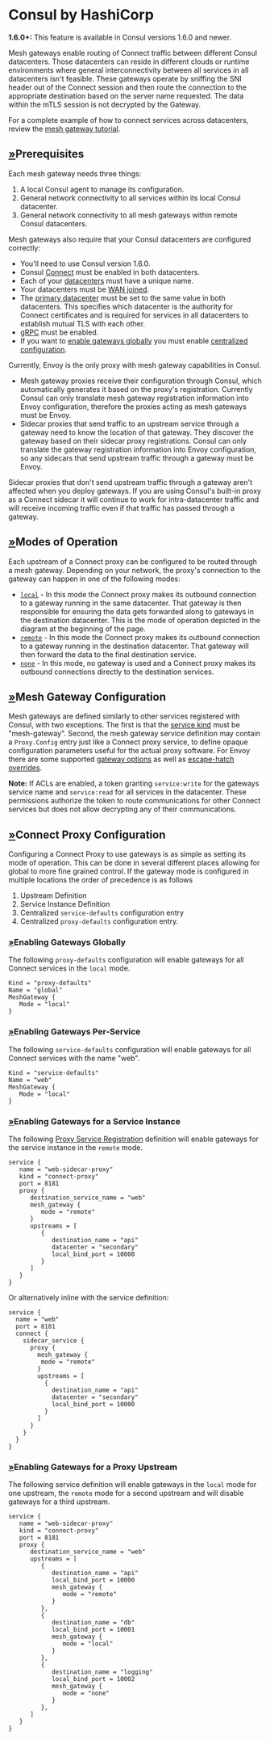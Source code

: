# Consul by HashiCorp

**1.6.0+:** This feature is available in Consul versions 1.6.0 and newer.

Mesh gateways enable routing of Connect traffic between different Consul datacenters. Those datacenters can reside in different clouds or runtime environments where general interconnectivity between all services in all datacenters isn't feasible. These gateways operate by sniffing the SNI header out of the Connect session and then route the connection to the appropriate destination based on the server name requested. The data within the mTLS session is not decrypted by the Gateway.

For a complete example of how to connect services across datacenters, review the [mesh gateway tutorial](https://learn.hashicorp.com/tutorials/consul/service-mesh-gateways).

## [»](consul-by-hashicorp.md#prerequisites)Prerequisites

Each mesh gateway needs three things:

1. A local Consul agent to manage its configuration.
2. General network connectivity to all services within its local Consul datacenter.
3. General network connectivity to all mesh gateways within remote Consul datacenters.

Mesh gateways also require that your Consul datacenters are configured correctly:

* You'll need to use Consul version 1.6.0.
* Consul [Connect](https://www.consul.io/docs/agent/options#connect) must be enabled in both datacenters.
* Each of your [datacenters](https://www.consul.io/docs/agent/options#datacenter) must have a unique name.
* Your datacenters must be [WAN joined](https://learn.hashicorp.com/tutorials/consul/federarion-gossip-wan).
* The [primary datacenter](https://www.consul.io/docs/agent/options#primary_datacenter) must be set to the same value in both datacenters. This specifies which datacenter is the authority for Connect certificates and is required for services in all datacenters to establish mutual TLS with each other.
* [gRPC](https://www.consul.io/docs/agent/options#grpc_port) must be enabled.
* If you want to [enable gateways globally](https://www.consul.io/docs/connect/mesh-gateway#enabling-gateways-globally) you must enable [centralized configuration](https://www.consul.io/docs/agent/options#enable_central_service_config).

Currently, Envoy is the only proxy with mesh gateway capabilities in Consul.

* Mesh gateway proxies receive their configuration through Consul, which automatically generates it based on the proxy's registration. Currently Consul can only translate mesh gateway registration information into Envoy configuration, therefore the proxies acting as mesh gateways must be Envoy.
* Sidecar proxies that send traffic to an upstream service through a gateway need to know the location of that gateway. They discover the gateway based on their sidecar proxy registrations. Consul can only translate the gateway registration information into Envoy configuration, so any sidecars that send upstream traffic through a gateway must be Envoy.

Sidecar proxies that don't send upstream traffic through a gateway aren't affected when you deploy gateways. If you are using Consul's built-in proxy as a Connect sidecar it will continue to work for intra-datacenter traffic and will receive incoming traffic even if that traffic has passed through a gateway.

## [»](consul-by-hashicorp.md#modes-of-operation)Modes of Operation

Each upstream of a Connect proxy can be configured to be routed through a mesh gateway. Depending on your network, the proxy's connection to the gateway can happen in one of the following modes:

* [`local`](consul-by-hashicorp.md#local) - In this mode the Connect proxy makes its outbound connection to a gateway running in the same datacenter. That gateway is then responsible for ensuring the data gets forwarded along to gateways in the destination datacenter. This is the mode of operation depicted in the diagram at the beginning of the page.
* [`remote`](consul-by-hashicorp.md#remote) - In this mode the Connect proxy makes its outbound connection to a gateway running in the destination datacenter. That gateway will then forward the data to the final destination service.
* [`none`](consul-by-hashicorp.md#none) - In this mode, no gateway is used and a Connect proxy makes its outbound connections directly to the destination services.

## [»](consul-by-hashicorp.md#mesh-gateway-configuration)Mesh Gateway Configuration

Mesh gateways are defined similarly to other services registered with Consul, with two exceptions. The first is that the [service kind](https://www.consul.io/api/agent/service#kind) must be "mesh-gateway". Second, the mesh gateway service definition may contain a `Proxy.Config` entry just like a Connect proxy service, to define opaque configuration parameters useful for the actual proxy software. For Envoy there are some supported [gateway options](../proxies/consul-by-hashicorp.md#gateway-options) as well as [escape-hatch overrides](../proxies/consul-by-hashicorp.md#escape-hatch-overrides).

**Note:** If ACLs are enabled, a token granting `service:write` for the gateways service name and `service:read` for all services in the datacenter. These permissions authorize the token to route communications for other Connect services but does not allow decrypting any of their communications.

## [»](consul-by-hashicorp.md#connect-proxy-configuration)Connect Proxy Configuration

Configuring a Connect Proxy to use gateways is as simple as setting its mode of operation. This can be done in several different places allowing for global to more fine grained control. If the gateway mode is configured in multiple locations the order of precedence is as follows

1. Upstream Definition
2. Service Instance Definition
3. Centralized `service-defaults` configuration entry
4. Centralized `proxy-defaults` configuration entry.

### [»](consul-by-hashicorp.md#enabling-gateways-globally)Enabling Gateways Globally

The following `proxy-defaults` configuration will enable gateways for all Connect services in the `local` mode.

```text
Kind = "proxy-defaults"
Name = "global"
MeshGateway {
   Mode = "local"
}
```

### [»](consul-by-hashicorp.md#enabling-gateways-per-service)Enabling Gateways Per-Service

The following `service-defaults` configuration will enable gateways for all Connect services with the name "web".

```text
Kind = "service-defaults"
Name = "web"
MeshGateway {
   Mode = "local"
}
```

### [»](consul-by-hashicorp.md#enabling-gateways-for-a-service-instance)Enabling Gateways for a Service Instance

The following [Proxy Service Registration](../registration/consul-by-hashicorp.md) definition will enable gateways for the service instance in the `remote` mode.

```text
service {
   name = "web-sidecar-proxy"
   kind = "connect-proxy"
   port = 8181
   proxy {
      destination_service_name = "web"
      mesh_gateway {
         mode = "remote"
      }
      upstreams = [
         {
            destination_name = "api"
            datacenter = "secondary"
            local_bind_port = 10000
         }
      ]
   }
}
```

Or alternatively inline with the service definition:

```text
service {
  name = "web"
  port = 8181
  connect {
    sidecar_service {
      proxy {
        mesh_gateway {
         mode = "remote"
        }
        upstreams = [
          {
            destination_name = "api"
            datacenter = "secondary"
            local_bind_port = 10000
          }
        ]
      }
    }
  }
}
```

### [»](consul-by-hashicorp.md#enabling-gateways-for-a-proxy-upstream)Enabling Gateways for a Proxy Upstream

The following service definition will enable gateways in the `local` mode for one upstream, the `remote` mode for a second upstream and will disable gateways for a third upstream.

```text
service {
   name = "web-sidecar-proxy"
   kind = "connect-proxy"
   port = 8181
   proxy {
      destination_service_name = "web"
      upstreams = [
         {
            destination_name = "api"
            local_bind_port = 10000
            mesh_gateway {
               mode = "remote"
            }
         },
         {
            destination_name = "db"
            local_bind_port = 10001
            mesh_gateway {
               mode = "local"
            }
         },
         {
            destination_name = "logging"
            local_bind_port = 10002
            mesh_gateway {
               mode = "none"
            }
         },
      ]
   }
}
```

